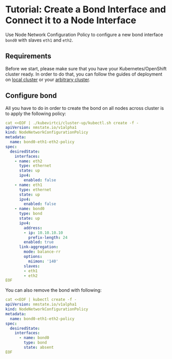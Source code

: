 # Tutorial: Create a Bond Interface and Connect it to a Node Interface

Use Node Network Configuration Policy to configure a new bond interface `bond0`
with slaves `eth1` and `eth2`.

## Requirements

Before we start, please make sure that you have your Kubernetes/OpenShift
cluster ready. In order to do that, you can follow the guides of deployment on
[local cluster](deployment-local-cluster.md) or your
[arbitrary cluster](deployment-arbitrary-cluster.md).

## Configure bond

All you have to do in order to create the bond on all nodes across cluster is
to apply the following policy:

```yaml
cat <<EOF | ./kubevirtci/cluster-up/kubectl.sh create -f -
apiVersion: nmstate.io/v1alpha1
kind: NodeNetworkConfigurationPolicy
metadata:
  name: bond0-eth1-eth2-policy
spec:
  desiredState:
    interfaces:
    - name: eth2
      type: ethernet
      state: up
      ipv4:
        enabled: false
    - name: eth1
      type: ethernet
      state: up
      ipv4:
        enabled: false
    - name: bond0
      type: bond
      state: up
      ipv4:
        address:
        - ip: 10.10.10.10
          prefix-length: 24
        enabled: true
      link-aggregation:
        mode: balance-rr
        options:
          miimon: '140'
        slaves:
        - eth1
        - eth2
EOF
```

You can also remove the bond with following:

```yaml
cat <<EOF | kubectl create -f -
apiVersion: nmstate.io/v1alpha1
kind: NodeNetworkConfigurationPolicy
metadata:
  name: bond0-eth1-eth2-policy
spec:
  desiredState:
    interfaces:
      - name: bond0
        type: bond
        state: absent
EOF
```

